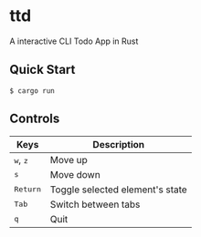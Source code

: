 # ttd

A interactive CLI Todo App in Rust

## Quick Start
```console
$ cargo run
```

## Controls

|Keys|Description|
|---|---|
|<kbd>w</kbd>, <kbd>z</kbd>|Move up|
|<kbd>s</kbd>|Move down|
|<kbd>Return</kbd>|Toggle selected element's state|
|<kbd>Tab</kbd>|Switch between tabs|
|<kbd>q</kbd>|Quit|